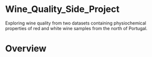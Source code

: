 # Wine_Quality_Side_Project
Exploring wine quality from two datasets containing physiochemical properties of red and white wine samples from the north of Portugal.
# Overview

